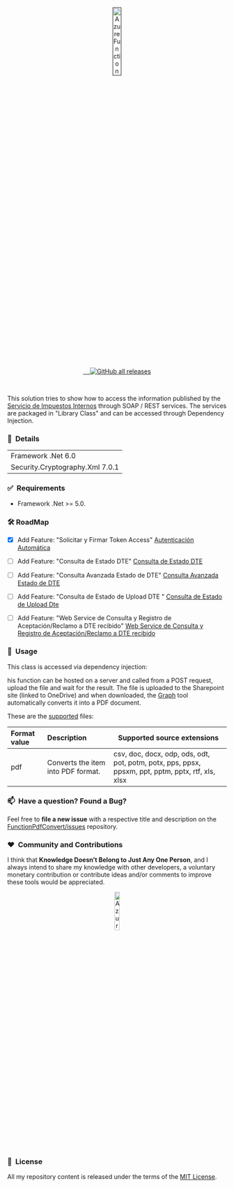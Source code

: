 ﻿<br />
<p align="center">
  <a href="" target="_blank">
    <img width="20%" src="https://www.sii.cl/sobre_el_sii/logoSII250x108.jpg" alt="Azure Function">
  </a>
</p>
<br />
<p align="center">
  <a href="LICENSE.txt" target="_blank">
    <img src="https://img.shields.io/badge/License-MIT-yellow.svg" alt="">
  </a>
  <a href="https://github.com/sergiokml/FunctionPdfConvert/releases" target="_blank">
    <img src="https://img.shields.io/github/tag/sergiokml/FunctionPdfConvert.svg" alt="">
  </a>
  <a href="https://github.com/sergiokml/" target="_blank">
    <img src="https://img.shields.io/github/commit-activity/y/sergiokml/FunctionPdfConvert.svg" alt="">
  </a>
  <a href="https://github.com/sergiokml/FunctionPdfConvert/contributors" target="_blank">
    <img src="https://img.shields.io/github/contributors-anon/sergiokml/FunctionPdfConvert.svg" alt="">
  </a>
  <a href="https://github.com/sergiokml/FunctionPdfConvert/releases" target="_blank">
    <img alt="GitHub all releases" src="https://img.shields.io/github/downloads/sergiokml/FunctionPdfConvert/total">
  </a> 
</p>
<br />

This solution tries to show how to access the information published by the [Servicio de Impuestos Internos](https://www.sii.cl/) through SOAP / REST services. The services are packaged in "Library Class" and can be accessed through Dependency Injection.


### 📝&nbsp; Details

<table>
  <thead>
  </thead>
  <tbody>
    <tr>   
      <td style="text-align: left;">Framework .Net 6.0</td>      
    </tr>
    <tr>    
      <td style="text-align: left;">Security.Cryptography.Xml 7.0.1</td>      
    </tr>      
  </tbody>
</table>


### ✅&nbsp; Requirements

+ Framework .Net >= 5.0.

### 🛠 RoadMap

- [x] Add Feature: "Solicitar y Firmar Token Access" [Autenticación Automática](https://www.sii.cl/factura_electronica/factura_mercado/autenticacion.pdf)
- [ ] Add Feature: "Consulta de Estado DTE" [Consulta de Estado DTE](https://www.sii.cl/factura_electronica/factura_mercado/autenticacion.pdf)
- [ ] Add Feature: "Consulta Avanzada Estado de DTE" [Consulta Avanzada Estado de DTE](https://www.sii.cl/factura_electronica/factura_mercado/OIFE2006_QueryEstDteAv_MDE.pdf)
- [ ] Add Feature: "Consulta de Estado de Upload DTE
" [Consulta de Estado de Upload Dte
](https://www.sii.cl/factura_electronica/factura_mercado/estado_envio.pdf)
- [ ] Add Feature: "Web Service de Consulta y Registro de
Aceptación/Reclamo a DTE recibido" [Web Service de Consulta y Registro de
Aceptación/Reclamo a DTE recibido](https://www.sii.cl/factura_electronica/Webservice_Registro_Reclamo_DTE_V1.1.pdf)


### 🚀&nbsp; Usage

This class is accessed via dependency injection:


 
 his function can be hosted on a server and called from a POST request, upload the file and wait for the result. The file is uploaded to the Sharepoint site (linked to OneDrive) and when downloaded, the [Graph](https://learn.microsoft.com/en-us/graph/overview) tool automatically converts it into a PDF document. 

These are the [supported](https://learn.microsoft.com/en-us/graph/api/driveitem-get-content-format?view=graph-rest-1.0&tabs=http#format-options) files:

<table>
  <thead>
    <tr>
      <th style="text-align: left;">Format value</th>
      <th style="text-align: left;">Description</th>
      <th>Supported source extensions</th>
    </tr>
  </thead>
  <tbody>
    <tr>
      <td style="text-align: left;">pdf</td>
      <td style="text-align: left;">Converts the item into PDF format.</td>
      <td>csv, doc, docx, odp, ods, odt, pot, potm, potx, pps, ppsx, ppsxm, ppt, pptm, pptx, rtf, xls, xlsx</td>
    </tr>
  </tbody>
</table>

### 📫&nbsp; Have a question? Found a Bug? 

Feel free to **file a new issue** with a respective title and description on the [FunctionPdfConvert/issues](https://github.com/sergiokml/FunctionPdfConvert/issues) repository.

### ❤️&nbsp; Community and Contributions

I think that **Knowledge Doesn’t Belong to Just Any One Person**, and I always intend to share my knowledge with other developers, a voluntary monetary contribution or contribute ideas and/or comments to improve these tools would be appreciated.

<p align="center">
    <a href="https://www.paypal.com/donate/?hosted_button_id=PTKX9BNY96SNJ" target="_blank">
        <img width="15%" src="https://img.shields.io/badge/PayPal-00457C?style=for-the-badge&logo=paypal&logoColor=white" alt="Azure Function">
    </a>
</p>


### 📘&nbsp; License

All my repository content is released under the terms of the [MIT License](LICENSE.txt).
